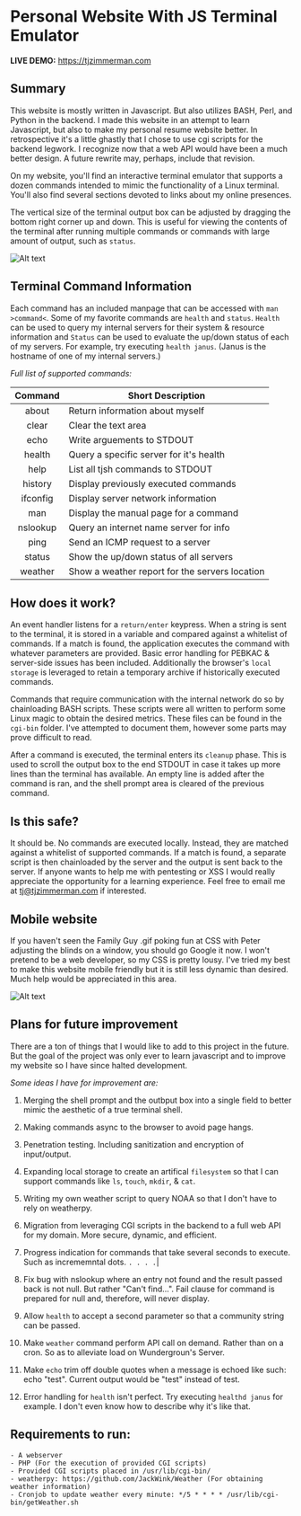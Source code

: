 # Personal Website With JS Terminal Emulator

__LIVE DEMO:__ https://tjzimmerman.com

## Summary
This website is mostly written in Javascript. But also utilizes BASH, Perl, and Python in the backend. I made this website in an attempt to learn Javascript, but also to make my personal resume website better. In retrospective it's a little ghastly that I chose to use cgi scripts for the backend legwork. I recognize now that a web API would have been a much better design. A future rewrite may, perhaps, include that revision.

On my website, you'll find an interactive terminal emulator that supports a dozen commands intended to mimic the functionality of a Linux terminal. You'll also find several sections devoted to links about my online presences. 

The vertical size of the terminal output box can be adjusted by dragging the bottom right corner up and down. This is useful for viewing the contents of the terminal after running multiple commands or commands with large amount of output, such as `status`.

![Alt text](https://raw.githubusercontent.com/zimmertr/Personal-Website-With-JS-Terminal-Emulator/master/screenshot.png "Terminal Emulator")


## Terminal Command Information
Each command has an included manpage that can be accessed with `man >command<`. Some of my favorite commands are `health` and `status`. `Health` can be used to query my internal servers for their system & resource information and `Status` can be used to evaluate the up/down status of each of my servers. For example, try executing `health janus`. (Janus is the hostname of one of my internal servers.)

*Full list of supported commands:*

| Command   | Short Description                              |
|:---------:| ---------------------------------------------- |
| about     | Return information about myself                |
| clear     | Clear the text area                            |
| echo      | Write arguements to STDOUT                     |
| health    | Query a specific server for it's health        |
| help      | List all tjsh commands to STDOUT               |
| history   | Display previously executed commands           |
| ifconfig  | Display server network information             |
| man       | Display the manual page for a command          |
| nslookup  | Query an internet name server for info         |
| ping      | Send an ICMP request to a server               |
| status    | Show the up/down status of all servers         |
| weather   | Show a weather report for the servers location |


## How does it work?

An event handler listens for a `return/enter` keypress. When a string is sent to the terminal, it is stored in a variable and compared against a whitelist of commands. If a match is found, the application executes the command with whatever parameters are provided. Basic error handling for PEBKAC & server-side issues has been included. Additionally the browser's `local storage` is leveraged to retain a temporary archive if historically executed commands.

Commands that require communication with the internal network do so by chainloading BASH scripts. These scripts were all written to perform some Linux magic to obtain the desired metrics. These files can be found in the `cgi-bin` folder. I've attempted to document them, however some parts may prove difficult to read. 

After a command is executed, the terminal enters its `cleanup` phase. This is used to scroll the output box to the end STDOUT in case it takes up more lines than the terminal has available. An empty line is added after the command is ran, and the shell prompt area is cleared of the previous command. 


## Is this safe?

It should be. No commands are executed locally. Instead, they are matched against a whitelist of supported commands. If a match is found, a separate script is then chainloaded by the server and the output is sent back to the server. If anyone wants to help me with pentesting or XSS I would really appreciate the opportunity for a learning experience. Feel free to email me at tj@tjzimmerman.com if interested.


## Mobile website

If you haven't seen the Family Guy .gif poking fun at CSS with Peter adjusting the blinds on a window, you should go Google it now. I won't pretend to be a web developer, so my CSS is pretty lousy. I've tried my best to make this website mobile friendly but it is still less dynamic than desired. Much help would be appreciated in this area. 

![Alt text](https://raw.githubusercontent.com/zimmertr/Personal-Website-With-JS-Terminal-Emulator/master/screenshot_mobile.png "Terminal Emulator - Mobile")


## Plans for future improvement

There are a ton of things that I would like to add to this project in the future. But the goal of the project was only ever to learn javascript and to improve my website so I have since halted development.

_Some ideas I have for improvement are:_

1. Merging the shell prompt and the outbput box into a single field to better mimic the aesthetic of a true terminal shell.  

2. Making commands async to the browser to avoid page hangs.

3. Penetration testing. Including sanitization and encryption of input/output.  

4. Expanding local storage to create an artifical `filesystem` so that I can support commands like `ls`, `touch`, `mkdir`, & `cat`.

5. Writing my own weather script to query NOAA so that I don't have to rely on weatherpy.  

6. Migration from leveraging CGI scripts in the backend to a full web API for my domain. More secure, dynamic, and efficient.

7. Progress indication for commands that take several seconds to execute. Such as incrememntal dots. `. . . .`|

8. Fix bug with nslookup where an entry not found and the result passed back is not null. But rather "Can't find...". Fail clause for command is prepared for null and, therefore, will never display. 

9. Allow `health` to accept a second parameter so that a community string can be passed.

10. Make `weather` command perform API call on demand. Rather than on a cron. So as to alleviate load on Wundergroun's Server.

11. Make `echo` trim off double quotes when a message is echoed like such: echo "test". Current output would be "test" instead of test.

12. Error handling for `health` isn't perfect. Try executing `healthd janus` for example. I don't even know how to describe why it's like that.


## Requirements to run:  
```
- A webserver  
- PHP (For the execution of provided CGI scripts)  
- Provided CGI scripts placed in /usr/lib/cgi-bin/  
- weatherpy: https://github.com/JackWink/Weather (For obtaining weather information)
- Cronjob to update weather every minute: */5 * * * * /usr/lib/cgi-bin/getWeather.sh
```
